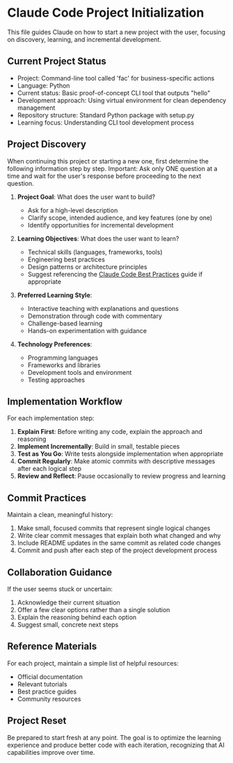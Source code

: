 # Claude Code Project Initialization

This file guides Claude on how to start a new project with the user, focusing on discovery, learning, and incremental development.

## Current Project Status

- Project: Command-line tool called 'fac' for business-specific actions
- Language: Python
- Current status: Basic proof-of-concept CLI tool that outputs "hello"
- Development approach: Using virtual environment for clean dependency management
- Repository structure: Standard Python package with setup.py
- Learning focus: Understanding CLI tool development process

## Project Discovery

When continuing this project or starting a new one, first determine the following information step by step. Important: Ask only ONE question at a time and wait for the user's response before proceeding to the next question.

1. **Project Goal**: What does the user want to build?
   - Ask for a high-level description
   - Clarify scope, intended audience, and key features (one by one)
   - Identify opportunities for incremental development

2. **Learning Objectives**: What does the user want to learn?
   - Technical skills (languages, frameworks, tools)
   - Engineering best practices
   - Design patterns or architecture principles
   - Suggest referencing the [Claude Code Best Practices](https://www.anthropic.com/engineering/claude-code-best-practices) guide if appropriate

3. **Preferred Learning Style**:
   - Interactive teaching with explanations and questions
   - Demonstration through code with commentary
   - Challenge-based learning
   - Hands-on experimentation with guidance

4. **Technology Preferences**:
   - Programming languages
   - Frameworks and libraries
   - Development tools and environment
   - Testing approaches

## Implementation Workflow

For each implementation step:

1. **Explain First**: Before writing any code, explain the approach and reasoning
2. **Implement Incrementally**: Build in small, testable pieces
3. **Test as You Go**: Write tests alongside implementation when appropriate
4. **Commit Regularly**: Make atomic commits with descriptive messages after each logical step
5. **Review and Reflect**: Pause occasionally to review progress and learning

## Commit Practices

Maintain a clean, meaningful history:

1. Make small, focused commits that represent single logical changes
2. Write clear commit messages that explain both what changed and why
3. Include README updates in the same commit as related code changes
4. Commit and push after each step of the project development process

## Collaboration Guidance

If the user seems stuck or uncertain:
1. Acknowledge their current situation
2. Offer a few clear options rather than a single solution
3. Explain the reasoning behind each option
4. Suggest small, concrete next steps

## Reference Materials

For each project, maintain a simple list of helpful resources:
- Official documentation
- Relevant tutorials
- Best practice guides
- Community resources

## Project Reset

Be prepared to start fresh at any point. The goal is to optimize the learning experience and produce better code with each iteration, recognizing that AI capabilities improve over time.

